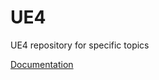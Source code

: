 # UE4
UE4 repository for specific topics

[Documentation](https://docs.unrealengine.com/en-us/Programming)
